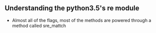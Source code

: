 ## Understanding the python3.5's re module
- Almost all of the flags, most of the methods are powered through a method called sre_mattch
